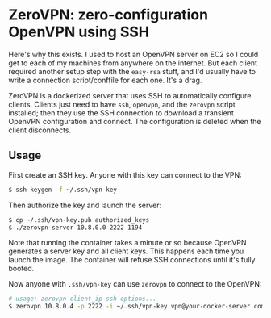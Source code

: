 # ZeroVPN: zero-configuration OpenVPN using SSH
Here's why this exists. I used to host an OpenVPN server on EC2 so I could get
to each of my machines from anywhere on the internet. But each client required
another setup step with the `easy-rsa` stuff, and I'd usually have to write a
connection script/conffile for each one. It's a drag.

ZeroVPN is a dockerized server that uses SSH to automatically configure
clients. Clients just need to have `ssh`, `openvpn`, and the `zerovpn` script
installed; then they use the SSH connection to download a transient OpenVPN
configuration and connect. The configuration is deleted when the client
disconnects.

## Usage
First create an SSH key. Anyone with this key can connect to the VPN:

```sh
$ ssh-keygen -f ~/.ssh/vpn-key
```

Then authorize the key and launch the server:

```sh
$ cp ~/.ssh/vpn-key.pub authorized_keys
$ ./zerovpn-server 10.8.0.0 2222 1194
```

Note that running the container takes a minute or so because OpenVPN generates
a server key and all client keys. This happens each time you launch the image.
The container will refuse SSH connections until it's fully booted.

Now anyone with `.ssh/vpn-key` can use `zerovpn` to connect to the OpenVPN:

```sh
# usage: zerovpn client_ip ssh options...
$ zerovpn 10.8.0.4 -p 2222 -i ~/.ssh/vpn-key vpn@your-docker-server.com
```
